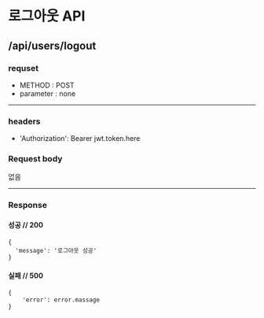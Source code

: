 # 로그아웃 API

## /api/users/logout

### requset

- METHOD : POST
- parameter : none

---

### headers

- 'Authorization': Bearer jwt.token.here


### Request body


없음

---

### Response

#### 성공 // 200

```
{
  'message': '로그아웃 성공' 
}
```

#### 실패 // 500

```
{
    'error': error.massage
}
```
